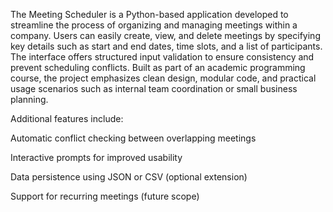 The Meeting Scheduler is a Python-based application developed to streamline the process of organizing and managing meetings within a company. Users can easily create, view, and delete meetings by specifying key details such as start and end dates, time slots, and a list of participants. The interface offers structured input validation to ensure consistency and prevent scheduling conflicts. Built as part of an academic programming course, the project emphasizes clean design, modular code, and practical usage scenarios such as internal team coordination or small business planning.

Additional features include:

Automatic conflict checking between overlapping meetings

Interactive prompts for improved usability

Data persistence using JSON or CSV (optional extension)

Support for recurring meetings (future scope)
